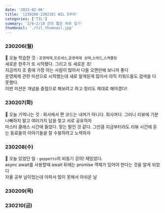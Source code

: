 ```yaml
---
date: '2023-02-06'
title: '[230206-230210] WIL 5주차'
categories: ['TIL']
summary: '2/6~2/10 간의 짧은 하루 일기'
thumbnail: './til_thumnail.jpg'
---
```


<!-- ## 이번 주 결산 -->

### 230206(월)

🌟 오늘 학습한 것 : `운영체제`,`프로세스`,`운영체제 상태`,`스레드`,`스케쥴링`<br/>
새로운 한주가 또 시작됐다. 그리고 또 새로운 조! <br/>
지금까지 조 중에 가장 아는 사람이 많아서 다들 오랜만에 보니까 좋다<br/>
운영체제 관련 미션으로 시작했는데 새로 알게된게 많아서 아직 키워드들도 검색을 다 못했다.<br/>
이번 미션은 개념을 중점으로 해보려고 하고 정리도 제대로 해야겠다!<br/>

### 230207(화)

🌟 오늘 기억나는 것 : 회사에서 짠 코드는 내꺼가 아니다. 회사꺼다. 그러니 리뷰에 기분 나빠하지 말고 여러가지 답을 찾고 서로 공유하자<br/>
마스터 클래스 시간에 들었다. 맞는 말인 것 같다. 그만큼 지금부터라도 리뷰 시간에 듣는 동료들의 이야기들을 잘 수용하려고 노력하자

### 230208(수)

🌟 오늘 있었던 일 : `geppetto`의 비동기 강의! 재밌었다.<br/>
async await를 사용할때 await 뒤에는 promise 객체가 있어야 한다는 것을 알게 되었다<br/>
자율 공부 날이었는데 아파서 많이 못해서 아쉬운 날<br/>

### 230209(목)

### 230210(금)
